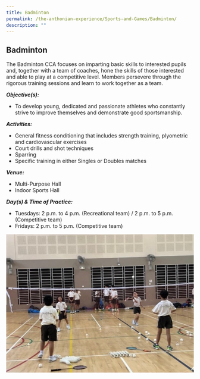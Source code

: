 ```yaml
---
title: Badminton
permalink: /the-anthonian-experience/Sports-and-Games/Badminton/
description: ""
---
```


## Badminton

The Badminton CCA focuses on imparting basic skills to interested pupils and, together with a team of coaches, hone the skills of those interested and able to play at a competitive level. Members persevere through the rigorous training sessions and learn to work together as a team.

  

_**Objective(s):**_

*   To develop young, dedicated and passionate athletes who constantly strive to improve themselves and demonstrate good sportsmanship.

  

_**Activities:**_

*   General fitness conditioning that includes strength training, plyometric and cardiovascular exercises 
*   Court drills and shot techniques 
*   Sparring
*   Specific training in either Singles or Doubles matches

  

_**Venue:**_

*   Multi-Purpose Hall 
*   Indoor Sports Hall

  

_**Day(s) & Time of Practice:**_

*   Tuesdays: 2 p.m. to 4 p.m. (Recreational team) / 2 p.m. to 5 p.m. (Competitive team)
*   Fridays: 2 p.m. to 5 p.m. (Competitive team)

![](/images/Badminton.png)